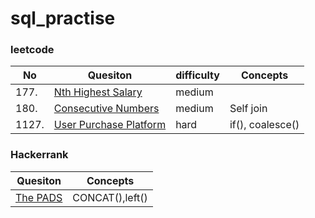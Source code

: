 # sql_practise
### leetcode
| No  |  Quesiton | difficulty| Concepts  |
| ------------- | ------------- |------------- |------------- |
| 177. | [Nth Highest Salary](https://github.com/yukisze/sql_leetcode/blob/main/177.%20Nth%20Highest%20Salary.sql) | medium |
| 180.  | [Consecutive Numbers](https://github.com/yukisze/sql_leetcode/blob/main/180.%20Consecutive%20Numbers.sql) |medium| Self join
|1127.|[User Purchase Platform](https://github.com/yukisze/sql_practise/blob/main/1127.%20User%20Purchase%20Platform.sql)|hard|if(), coalesce()

### Hackerrank
| Quesiton | Concepts  |
| ------------- | ------------- |
| [The PADS](https://github.com/yukisze/sql_practise/blob/main/THE_PADS.sql) | CONCAT(),left()|
